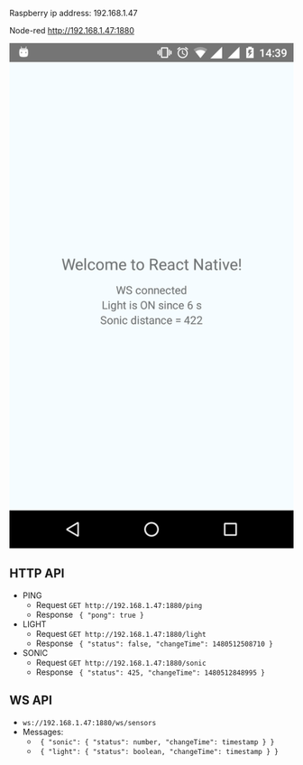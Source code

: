 Raspberry ip address: 192.168.1.47

Node-red http://192.168.1.47:1880

![App screenshoot](/Screenshot_20161130-143926.png?raw=true)

## HTTP API
- PING 
  - Request `GET http://192.168.1.47:1880/ping`
  - Response `
    {
      "pong": true
    }`
- LIGHT 
  - Request `GET http://192.168.1.47:1880/light`
  - Response `
    {
      "status": false,
      "changeTime": 1480512508710
    }`
- SONIC 
  - Request `GET http://192.168.1.47:1880/sonic`
  - Response `
    {
      "status": 425,
      "changeTime": 1480512848995
    }`

## WS API
- `ws://192.168.1.47:1880/ws/sensors`
- Messages:
  - `
  {
    "sonic": {
      "status": number,
      "changeTime": timestamp
    }
  }`
  - `
  {
    "light": {
      "status": boolean,
      "changeTime": timestamp
    }
  }`

